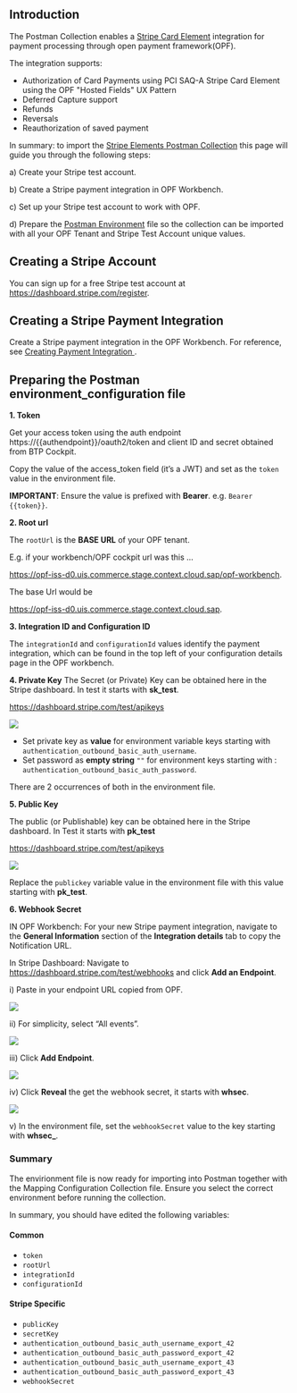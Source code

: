 ## Introduction ##
The Postman Collection enables a [Stripe Card Element](https://docs.stripe.com/js/element/other_element?type=card) integration for payment processing through open payment framework(OPF). 

The integration supports:

* Authorization of Card Payments using PCI SAQ-A Stripe Card Element using the OPF "Hosted Fields" UX Pattern
* Deferred Capture support
* Refunds
* Reversals
* Reauthorization of saved payment

In summary: to import the [Stripe Elements Postman Collection](Stripe-elements-HOSTED_FIELDS_mapping_configuration.json
) this page will guide you through the following steps: 

a) Create your Stripe test account.

b) Create a Stripe payment integration in OPF Workbench.

c) Set up your Stripe test account to work with OPF.

d) Prepare the [Postman Environment](Stripe-elements-HOSTED_FIELDS_environment_configuration.json) file so the collection can be imported with all your OPF Tenant and Stripe Test Account unique values. 

## Creating a Stripe Account ##
You can sign up for a free Stripe test account at https://dashboard.stripe.com/register.


## Creating a Stripe Payment Integration
Create a Stripe payment integration in the OPF Workbench. For reference, see [Creating Payment Integration
](https://help.sap.com/docs/SAP_COMMERCE_CLOUD_PUBLIC_CLOUD/0996ba68e5794b8ab51db8d25d4c9f8a/20a64f954df1425391757759011e7e6b.html?state=DRAFT).


## Preparing the Postman environment_configuration file

**1. Token**

Get your access token using the auth endpoint https://{{authendpoint}}/oauth2/token and client ID and secret obtained from BTP Cockpit.

Copy the value of the access_token field (it’s a JWT) and set as the ``token`` value in the environment file.

**IMPORTANT**: Ensure the value is prefixed with **Bearer**. e.g. ``Bearer {{token}}``.

**2. Root url**

The ``rootUrl`` is the **BASE URL** of your OPF tenant.

E.g. if your workbench/OPF cockpit url was this …

<https://opf-iss-d0.uis.commerce.stage.context.cloud.sap/opf-workbench>.

The base Url would be

https://opf-iss-d0.uis.commerce.stage.context.cloud.sap.


**3. Integration ID and Configuration ID**

The ``integrationId`` and ``configurationId`` values identify the payment integration, which can be found in the top left of your configuration details page in the OPF workbench.


**4. Private Key**
The Secret (or Private) Key can be obtained here in the Stripe dashboard. In test it starts with **sk_test**.

<https://dashboard.stripe.com/test/apikeys>

![](images/stripe-elements-get-secret-key.png)

* Set private key as **value** for environment variable keys starting with ``authentication_outbound_basic_auth_username``.
* Set password as **empty string** ``""`` for environment keys starting with : ``authentication_outbound_basic_auth_password``.

There are 2 occurrences of both in the environment file.

**5. Public Key**

The public (or Publishable) key can be obtained here in the Stripe dashboard. In Test it starts with **pk_test**

<https://dashboard.stripe.com/test/apikeys>

![](images/stripe-elements-get-public-key.png)

Replace the ``publickey`` variable value in the environment file with this value starting with **pk_test**.

**6. Webhook Secret**

IN OPF Workbench: For your new Stripe payment integration, navigate to the **General Information** section of the **Integration details** tab to copy the Notification URL.

In Stripe Dashboard: Navigate to <https://dashboard.stripe.com/test/webhooks> and click **Add an Endpoint**.

i) Paste in your endpoint URL copied from OPF.

![](images/stripe-elements-paste-webook.png)

ii) For simplicity, select “All events”.

![](images/stripe-elements-select-events.png)

iii) Click **Add Endpoint**.

![](images/stripe-elements-add-endpoint.png)

iv) Click **Reveal** the get the webhook secret, it starts with **whsec**.

![](images/stripe-elements-reveal-whsecret.png)

v) In the environment file, set the ``webhookSecret`` value to the key starting with **whsec_**.

### Summary

The envirionment file is now ready for importing into Postman together with the Mapping Configuration Collection file. Ensure you select the correct environment before running the collection.

In summary, you should have edited the following variables: 

#### Common
- ``token``
- ``rootUrl``
- ``integrationId``
- ``configurationId``

#### Stripe Specific
- ``publicKey``
- ``secretKey``
- ``authentication_outbound_basic_auth_username_export_42``
- ``authentication_outbound_basic_auth_password_export_42``
- ``authentication_outbound_basic_auth_username_export_43``
- ``authentication_outbound_basic_auth_password_export_43``
- ``webhookSecret``
